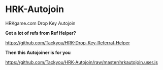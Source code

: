 # HRK-Autojoin
HRKgame.com Drop Key Autojoin

**Got a lot of refs from Ref Helper?**

https://github.com/Tackyou/HRK-Drop-Key-Referral-Helper

**Then this Autojoiner is for you**

https://github.com/Tackyou/HRK-Autojoin/raw/master/hrkautojoin.user.js
